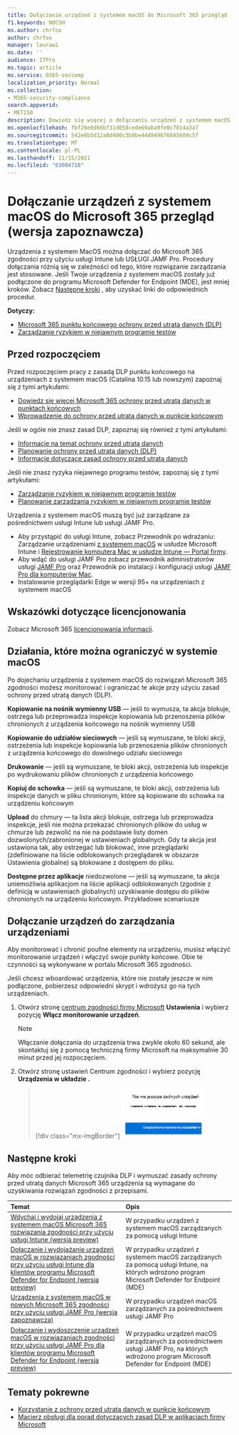 ```yaml
---
title: Dołączanie urządzeń z systemem macOS do Microsoft 365 przegląd (wersja zapoznawcza)
f1.keywords: NOCSH
ms.author: chrfox
author: chrfox
manager: laurawi
ms.date: ''
audience: ITPro
ms.topic: article
ms.service: O365-seccomp
localization_priority: Normal
ms.collection:
- M365-security-compliance
search.appverid:
- MET150
description: Dowiedz się więcej o dołączaniu urządzeń z systemem macOS do rozwiązań zgodności
ms.openlocfilehash: fbf29e0d66bf31d058cede69aba9fe0c7814a3a7
ms.sourcegitcommit: 542e6b5d12a8d400c3b9be44d849676845609c5f
ms.translationtype: MT
ms.contentlocale: pl-PL
ms.lasthandoff: 11/15/2021
ms.locfileid: "63004718"
---
```

# <a name="onboard-macos-devices-into-microsoft-365-overview-preview"></a>Dołączanie urządzeń z systemem macOS do Microsoft 365 przegląd (wersja zapoznawcza)

Urządzenia z systemem MacOS można dołączać do Microsoft 365 zgodności przy użyciu usługi Intune lub USŁUGI JAMF Pro. Procedury dołączania różnią się w zależności od tego, które rozwiązanie zarządzania jest stosowane. Jeśli Twoje urządzenia z systemem macOS zostały już podłączone do programu Microsoft Defender for Endpoint (MDE), jest mniej kroków. Zobacz [Następne kroki](#next-steps) , aby uzyskać linki do odpowiednich procedur.

**Dotyczy:**

- [Microsoft 365 punktu końcowego ochrony przed utratą danych (DLP)](./endpoint-dlp-learn-about.md)
- [Zarządzanie ryzykiem w niejawnym programie testów](insider-risk-management.md#learn-about-insider-risk-management-in-microsoft-365)

## <a name="before-you-begin"></a>Przed rozpoczęciem

Przed rozpoczęciem pracy z zasadą DLP punktu końcowego na urządzeniach z systemem macOS (Catalina 10.15 lub nowszym) zapoznaj się z tymi artykułami:

- [Dowiedz się więcej Microsoft 365 ochrony przed utratą danych w punktach końcowych](endpoint-dlp-learn-about.md#learn-about-microsoft-365-endpoint-data-loss-prevention)
- [Wprowadzenie do ochrony przed utratą danych w punkcie końcowym](endpoint-dlp-getting-started.md#get-started-with-endpoint-data-loss-prevention)

Jeśli w ogóle nie znasz zasad DLP, zapoznaj się również z tymi artykułami:

- [Informacje na temat ochrony przed utratą danych](dlp-learn-about-dlp.md#learn-about-data-loss-prevention)
- [Planowanie ochrony przed utratą danych (DLP)](dlp-overview-plan-for-dlp.md#plan-for-data-loss-prevention-dlp)
- [Informacje dotyczące zasad ochrony przed utratą danych](dlp-policy-reference.md#data-loss-prevention-policy-reference)

Jeśli nie znasz ryzyka niejawnego programu testów, zapoznaj się z tymi artykułami:

 - [Zarządzanie ryzykiem w niejawnym programie testów](insider-risk-management.md#learn-about-insider-risk-management-in-microsoft-365)
 - [Planowanie zarządzania ryzykiem w niejawnym programie testów](insider-risk-management-plan.md#plan-for-insider-risk-management)

Urządzenia z systemem macOS muszą być już zarządzane za pośrednictwem usługi Intune lub usługi JAMF Pro.
 
- Aby przystąpić do usługi Intune, zobacz Przewodnik po wdrażaniu: Zarządzanie urządzeniami [z systemem macOS](/mem/intune/fundamentals/deployment-guide-platform-macos) w usłudze Microsoft Intune i [Rejestrowanie komputera Mac w usłudze Intune — Portal firmy](/mem/intune/user-help/enroll-your-device-in-intune-macos-cp). 
- Aby wdąć do usługi JAMF Pro zobacz przewodnik administratorów usługi [JAMF Pro](https://www.jamf.com/resources/product-documentation/jamf-pro-administrators-guide/) oraz Przewodnik po instalacji i konfiguracji usługi [JAMF Pro dla komputerów Mac](https://www.jamf.com/resources/product-documentation/jamf-pro-installation-guide-for-mac/).
- Instalowanie przeglądarki Edge w wersji 95+ na urządzeniach z systemem macOS 

## <a name="licensing-guidance"></a>Wskazówki dotyczące licencjonowania

Zobacz Microsoft 365 [licencjonowania informacji](/office365/servicedescriptions/microsoft-365-service-descriptions/microsoft-365-tenantlevel-services-licensing-guidance/microsoft-365-security-compliance-licensing-guidance#information-protection-data-loss-prevention-for-exchange-online-sharepoint-online-and-onedrive-for-business).

## <a name="activities-that-can-be-restricted-on-macos"></a>Działania, które można ograniczyć w systemie macOS 

Po dojechaniu urządzenia z systemem macOS do rozwiązań Microsoft 365 zgodności możesz monitorować i ograniczać te akcje przy użyciu zasad ochrony przed utratą danych (DLP).

**Kopiowanie na nośnik wymienny USB** — jeśli to wymusza, ta akcja blokuje, ostrzega lub przeprowadza inspekcje kopiowania lub przenoszenia plików chronionych z urządzenia końcowego na nośnik wymienny USB 

**Kopiowanie do udziałów sieciowych** — jeśli są wymuszane, te bloki akcji, ostrzeżenia lub inspekcje kopiowania lub przenoszenia plików chronionych z urządzenia końcowego do dowolnego udziału sieciowego 

**Drukowanie** — jeśli są wymuszane, te bloki akcji, ostrzeżenia lub inspekcje po wydrukowaniu plików chronionych z urządzenia końcowego 

**Kopiuj do schowka** — jeśli są wymuszane, te bloki akcji, ostrzeżenia lub inspekcje danych w pliku chronionym, które są kopiowane do schowka na urządzeniu końcowym 

**Upload** do chmury — ta lista akcji blokuje, ostrzega lub przeprowadza inspekcje, jeśli nie można przekazać chronionych plików do usług w chmurze lub zezwolić na nie na podstawie listy domen dozwolonych/zabronionej w ustawieniach globalnych. Gdy ta akcja jest ustawiona tak, aby ostrzegać lub blokować, inne przeglądarki (zdefiniowane na liście odblokowanych przeglądarek w obszarze Ustawienia globalne) są blokowane z dostępem do pliku. 

**Dostępne przez aplikacje** niedozwolone — jeśli są wymuszane, ta akcja uniemożliwia aplikacjom na liście aplikacji odblokowanych (zgodnie z definicją w ustawieniach globalnych) uzyskiwanie dostępu do plików chronionych na urządzeniu końcowym. Przykładowe scenariusze 

## <a name="onboarding-devices-into-device-management"></a>Dołączanie urządzeń do zarządzania urządzeniami

Aby monitorować i chronić poufne elementy na urządzeniu, musisz włączyć monitorowanie urządzeń i włączyć swoje punkty końcowe. Obie te czynności są wykonywane w portalu Microsoft 365 zgodności.

Jeśli chcesz wboardować urządzenia, które nie zostały jeszcze w nim podłączone, pobierzesz odpowiedni skrypt i wdrożysz go na tych urządzeniach. <!--Follow the [Onboarding devices procedure](endpoint-dlp-getting-started.md#onboarding-devices).-->

<!--If you already have devices onboarded into [Microsoft Defender for Endpoint](/windows/security/threat-protection/), they will already appear in the managed devices list.-->

1. Otwórz stronę [centrum zgodności firmy Microsoft](https://compliance.microsoft.com) **Ustawienia** i wybierz pozycję **Włącz monitorowanie urządzeń**.

   > [!NOTE]
   > Włączanie dołączania do urządzenia trwa zwykle około 60 sekund, ale skontaktuj się z pomocą techniczną firmy Microsoft na maksymalnie 30 minut przed jej rozpoczęciem.

2. Otwórz stronę ustawień Centrum zgodności i wybierz pozycję **Urządzenia w układzie .**

   > [!div class="mx-imgBorder"]
   > ![włącz zarządzanie urządzeniami.](../media/endpoint-dlp-learn-about-1-enable-device-management.png)

## <a name="next-steps"></a>Następne kroki

Aby móc odbierać telemetrię czujnika DLP i wymuszać zasady ochrony przed utratą danych Microsoft 365 urządzenia są wymagane do uzyskiwania rozwiązań zgodności z przepisami. 

Temat | Opis
:---|:---
|[Wdychaj i wydojaj urządzenia z systemem macOS Microsoft 365 rozwiązania zgodności przy użyciu usługi Intune (wersja preview)](device-onboarding-offboarding-macos-intune.md#onboard-and-offboard-macos-devices-into-microsoft-365-compliance-solutions-using-intune-preview)|W przypadku urządzeń z systemem macOS zarządzanych za pomocą usługi Intune
|[Dołączanie i wydojażanie urządzeń macOS w rozwiązaniach zgodności przy użyciu usługi Intune dla klientów programu Microsoft Defender for Endpoint (wersja preview)](device-onboarding-offboarding-macos-intune-mde.md#onboard-and-offboard-macos-devices-into-compliance-solutions-using-intune-for-microsoft-defender-for-endpoint-customers-preview) |W przypadku urządzeń z systemem macOS zarządzanych za pomocą usługi Intune, na których wdrożono program Microsoft Defender for Endpoint (MDE)
|[Urządzenia z systemem macOS w nowych Microsoft 365 zgodności przy użyciu usługi JAMF Pro (wersja zapoznawcza)](device-onboarding-offboarding-macos-jamfpro.md#onboard-and-offboard-macos-devices-into-microsoft-365-compliance-solutions-using-jamf-pro-preview) | W przypadku urządzeń macOS zarządzanych za pośrednictwem usługi JAMF Pro
|[Dołączanie i wydoszczenie urządzeń macOS w rozwiązaniach zgodności przy użyciu usługi JAMF Pro dla klientów programu Microsoft Defender for Endpoint (wersja preview)](device-onboarding-offboarding-macos-jamfpro-mde.md#onboard-and-offboard-macos-devices-into-compliance-solutions-using-jamf-pro-for-microsoft-defender-for-endpoint-customers-preview)|W przypadku urządzeń macOS zarządzanych za pośrednictwem usługi JAMF Pro, na których wdrożono program Microsoft Defender for Endpoint (MDE)


## <a name="related-topics"></a>Tematy pokrewne

- [Korzystanie z ochrony przed utratą danych w punkcie końcowym](endpoint-dlp-using.md#using-endpoint-data-loss-prevention)
- [Macierz obsługi dla porad dotyczących zasad DLP w aplikacjach firmy Microsoft](dlp-policy-tips-reference.md#support-matrix-for-dlp-policy-tips-across-microsoft-apps)
